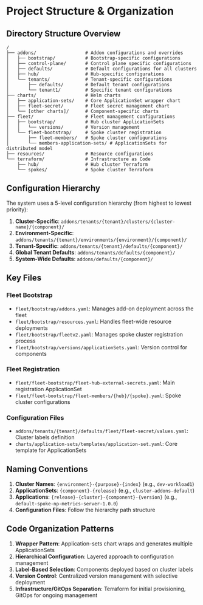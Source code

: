 # Project Structure & Organization

## Directory Structure Overview

```
/
├── addons/                  # Addon configurations and overrides
│   ├── bootstrap/           # Bootstrap-specific configurations
│   ├── control-plane/       # Control plane specific configurations
│   ├── defaults/            # Default configurations for all clusters
│   ├── hub/                 # Hub-specific configurations
│   └── tenants/             # Tenant-specific configurations
│       ├── defaults/        # Default tenant configurations
│       └── tenant1/         # Specific tenant configurations
├── charts/                  # Helm charts
│   ├── application-sets/    # Core ApplicationSet wrapper chart
│   ├── fleet-secret/        # Fleet secret management chart
│   └── [other charts]/      # Component-specific charts
├── fleet/                   # Fleet management configurations
│   ├── bootstrap/           # Hub cluster ApplicationSets
│   │   └── versions/        # Version management
│   └── fleet-bootstrap/     # Spoke cluster registration
│       ├── fleet-members/   # Spoke cluster configurations
│       └── members-application-sets/ # ApplicationSets for distributed model
├── resources/               # Resource configurations
└── terraform/               # Infrastructure as Code
    ├── hub/                 # Hub cluster Terraform
    └── spokes/              # Spoke cluster Terraform
```

## Configuration Hierarchy

The system uses a 5-level configuration hierarchy (from highest to lowest priority):

1. **Cluster-Specific**: `addons/tenants/{tenant}/clusters/{cluster-name}/{component}/`
2. **Environment-Specific**: `addons/tenants/{tenant}/environments/{environment}/{component}/`
3. **Tenant-Specific**: `addons/tenants/{tenant}/defaults/{component}/`
4. **Global Tenant Defaults**: `addons/tenants/defaults/{component}/`
5. **System-Wide Defaults**: `addons/defaults/{component}/`

## Key Files

### Fleet Bootstrap
- `fleet/bootstrap/addons.yaml`: Manages add-on deployment across the fleet
- `fleet/bootstrap/resources.yaml`: Handles fleet-wide resource deployments
- `fleet/bootstrap/fleetv2.yaml`: Manages spoke cluster registration process
- `fleet/bootstrap/versions/applicationSets.yaml`: Version control for components

### Fleet Registration
- `fleet/fleet-bootstrap/fleet-hub-external-secrets.yaml`: Main registration ApplicationSet
- `fleet/fleet-bootstrap/fleet-members/{hub}/{spoke}.yaml`: Spoke cluster configurations

### Configuration Files
- `addons/tenants/{tenant}/defaults/fleet/fleet-secret/values.yaml`: Cluster labels definition
- `charts/application-sets/templates/application-set.yaml`: Core template for ApplicationSets

## Naming Conventions

1. **Cluster Names**: `{environment}-{purpose}-{index}` (e.g., `dev-workload1`)
2. **ApplicationSets**: `{component}-{release}` (e.g., `cluster-addons-default`)
3. **Applications**: `{release}-{cluster}-{component}-{version}` (e.g., `default-spoke-np-metrics-server-1.0.0`)
4. **Configuration Files**: Follow the hierarchy path structure

## Code Organization Patterns

1. **Wrapper Pattern**: Application-sets chart wraps and generates multiple ApplicationSets
2. **Hierarchical Configuration**: Layered approach to configuration management
3. **Label-Based Selection**: Components deployed based on cluster labels
4. **Version Control**: Centralized version management with selective deployment
5. **Infrastructure/GitOps Separation**: Terraform for initial provisioning, GitOps for ongoing management